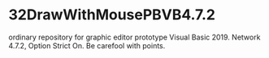 # 32DrawWithMousePBVB4.7.2
ordinary repository for graphic editor prototype
Visual Basic 2019. Network 4.7.2, Option Strict On.
Be carefool with points.
